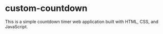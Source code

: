 # custom-countdown
This is a simple countdown timer web application built with HTML, CSS, and JavaScript.
